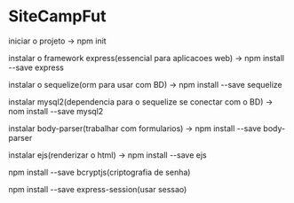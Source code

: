 # SiteCampFut
 
iniciar o projeto -> npm init

instalar o framework express(essencial para aplicacoes web) -> npm install --save express

instalar o sequelize(orm para usar com BD) -> npm install --save sequelize

instalar mysql2(dependencia para o sequelize se conectar com o BD) -> nom install --save mysql2

instalar body-parser(trabalhar com formularios) -> npm install --save body-parser

instalar ejs(renderizar o html) -> npm install --save ejs

npm install --save bcryptjs(criptografia de senha)

npm install --save express-session(usar sessao)
